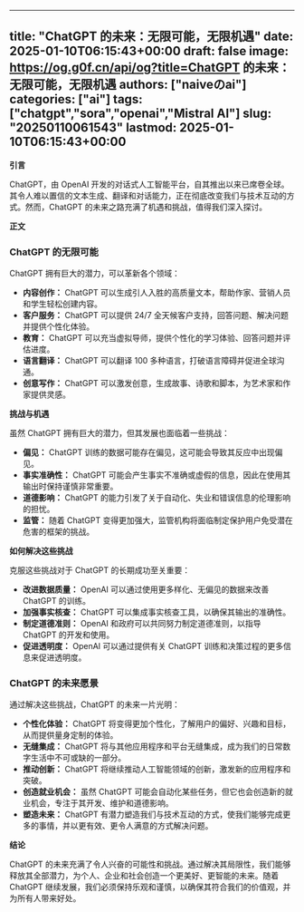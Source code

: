 
---
title: "ChatGPT 的未来：无限可能，无限机遇"
date: 2025-01-10T06:15:43+00:00
draft: false
image: https://og.g0f.cn/api/og?title=ChatGPT 的未来：无限可能，无限机遇
authors: ["naiveのai"]
categories: ["ai"]
tags: ["chatgpt","sora","openai","Mistral AI"]
slug: "20250110061543"
lastmod: 2025-01-10T06:15:43+00:00
---
**引言**

ChatGPT，由 OpenAI 开发的对话式人工智能平台，自其推出以来已席卷全球。其令人难以置信的文本生成、翻译和对话能力，正在彻底改变我们与技术互动的方式。然而，ChatGPT 的未来之路充满了机遇和挑战，值得我们深入探讨。

**正文**

### ChatGPT 的无限可能

ChatGPT 拥有巨大的潜力，可以革新各个领域：

- **内容创作：** ChatGPT 可以生成引人入胜的高质量文本，帮助作家、营销人员和学生轻松创建内容。
- **客户服务：** ChatGPT 可以提供 24/7 全天候客户支持，回答问题、解决问题并提供个性化体验。
- **教育：** ChatGPT 可以充当虚拟导师，提供个性化的学习体验、回答问题并评估进度。
- **语言翻译：** ChatGPT 可以翻译 100 多种语言，打破语言障碍并促进全球沟通。
- **创意写作：** ChatGPT 可以激发创意，生成故事、诗歌和脚本，为艺术家和作家提供灵感。

**挑战与机遇**

虽然 ChatGPT 拥有巨大的潜力，但其发展也面临着一些挑战：

- **偏见：** ChatGPT 训练的数据可能存在偏见，这可能会导致其反应中出现偏见。
- **事实准确性：** ChatGPT 可能会产生事实不准确或虚假的信息，因此在使用其输出时保持谨慎非常重要。
- **道德影响：** ChatGPT 的能力引发了关于自动化、失业和错误信息的伦理影响的担忧。
- **监管：** 随着 ChatGPT 变得更加强大，监管机构将面临制定保护用户免受潜在危害的框架的挑战。

**如何解决这些挑战**

克服这些挑战对于 ChatGPT 的长期成功至关重要：

- **改进数据质量：** OpenAI 可以通过使用更多样化、无偏见的数据来改善 ChatGPT 的训练。
- **加强事实核查：** ChatGPT 可以集成事实核查工具，以确保其输出的准确性。
- **制定道德准则：** OpenAI 和政府可以共同努力制定道德准则，以指导 ChatGPT 的开发和使用。
- **促进透明度：** OpenAI 可以通过提供有关 ChatGPT 训练和决策过程的更多信息来促进透明度。

### ChatGPT 的未来愿景

通过解决这些挑战，ChatGPT 的未来一片光明：

- **个性化体验：** ChatGPT 将变得更加个性化，了解用户的偏好、兴趣和目标，从而提供量身定制的体验。
- **无缝集成：** ChatGPT 将与其他应用程序和平台无缝集成，成为我们的日常数字生活中不可或缺的一部分。
- **推动创新：** ChatGPT 将继续推动人工智能领域的创新，激发新的应用程序和突破。
- **创造就业机会：** 虽然 ChatGPT 可能会自动化某些任务，但它也会创造新的就业机会，专注于其开发、维护和道德影响。
- **塑造未来：** ChatGPT 有潜力塑造我们与技术互动的方式，使我们能够完成更多的事情，并以更有效、更令人满意的方式解决问题。

**结论**

ChatGPT 的未来充满了令人兴奋的可能性和挑战。通过解决其局限性，我们能够释放其全部潜力，为个人、企业和社会创造一个更美好、更智能的未来。随着 ChatGPT 继续发展，我们必须保持乐观和谨慎，以确保其符合我们的价值观，并为所有人带来好处。